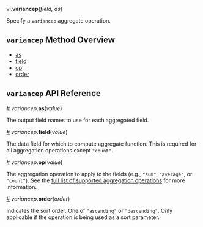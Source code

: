 vl.<b>variancep</b>(<em>field, as</em>)

Specify a <code>variancep</code> aggregate operation.

## <code>variancep</code> Method Overview

* <a href="#as">as</a>
* <a href="#field">field</a>
* <a href="#op">op</a>
* <a href="#order">order</a>

## <code>variancep</code> API Reference

<a id="as" href="#as">#</a>
<em>variancep</em>.<b>as</b>(<em>value</em>)

The output field names to use for each aggregated field.

<a id="field" href="#field">#</a>
<em>variancep</em>.<b>field</b>(<em>value</em>)

The data field for which to compute aggregate function. This is required for all aggregation operations except `"count"`.

<a id="op" href="#op">#</a>
<em>variancep</em>.<b>op</b>(<em>value</em>)

The aggregation operation to apply to the fields (e.g., `"sum"`, `"average"`, or `"count"`).
See the [full list of supported aggregation operations](https://vega.github.io/vega-lite/docs/aggregate.html#ops)
for more information.

<a id="order" href="#order">#</a>
<em>variancep</em>.<b>order</b>(<em>order</em>)

Indicates the sort order. One of `"ascending"` or `"descending"`. Only applicable if the operation is being used as a sort parameter.

